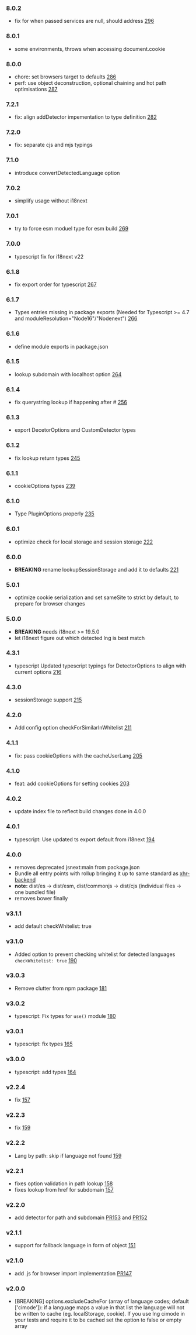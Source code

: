 ### 8.0.2

- fix for when passed services are null, should address [296](https://github.com/i18next/i18next-browser-languageDetector/issues/296)

### 8.0.1

- some environments, throws when accessing document.cookie

### 8.0.0

- chore: set browsers target to defaults [286](https://github.com/i18next/i18next-browser-languageDetector/pull/286)
- perf: use object deconstruction, optional chaining and hot path optimisations [287](https://github.com/i18next/i18next-browser-languageDetector/pull/287)

### 7.2.1

- fix: align addDetector impementation to type definition [282](https://github.com/i18next/i18next-browser-languageDetector/issues/282)

### 7.2.0

- fix: separate cjs and mjs typings

### 7.1.0

- introduce convertDetectedLanguage option

### 7.0.2

- simplify usage without i18next

### 7.0.1

- try to force esm moduel type for esm build [269](https://github.com/i18next/i18next-browser-languageDetector/issues/269)

### 7.0.0

- typescript fix for i18next v22

### 6.1.8

- fix export order for typescript [267](https://github.com/i18next/i18next-browser-languageDetector/issues/267)

### 6.1.7

- Types entries missing in package exports (Needed for Typescript >= 4.7 and moduleResolution="Node16"/"Nodenext") [266](https://github.com/i18next/i18next-browser-languageDetector/issues/266)

### 6.1.6

- define module exports in package.json

### 6.1.5

- lookup subdomain with localhost option [264](https://github.com/i18next/i18next-browser-languageDetector/pull/264)

### 6.1.4

- fix querystring lookup if happening after # [256](https://github.com/i18next/i18next-browser-languageDetector/issues/256)

### 6.1.3

- export DecetorOptions and CustomDetector types


### 6.1.2

- fix lookup return types [245](https://github.com/i18next/i18next-browser-languageDetector/issues/245)


### 6.1.1

- cookieOptions types [239](https://github.com/i18next/i18next-browser-languageDetector/pull/239)


### 6.1.0

- Type PluginOptions properly [235](https://github.com/i18next/i18next-browser-languageDetector/pull/235)


### 6.0.1

- optimize check for local storage and session storage [222](https://github.com/i18next/i18next-browser-languageDetector/pull/222)


### 6.0.0

- **BREAKING** rename lookupSessionStorage and add it to defaults [221](https://github.com/i18next/i18next-browser-languageDetector/pull/221)

### 5.0.1

- optimize cookie serialization and set sameSite to strict by default, to prepare for browser changes

### 5.0.0

- **BREAKING** needs i18next >= 19.5.0
- let i18next figure out which detected lng is best match

### 4.3.1

- typescript Updated typescript typings for DetectorOptions to align with current options [216](https://github.com/i18next/i18next-browser-languageDetector/pull/216)

### 4.3.0

- sessionStorage support [215](https://github.com/i18next/i18next-browser-languageDetector/pull/215)

### 4.2.0

- Add config option checkForSimilarInWhitelist [211](https://github.com/i18next/i18next-browser-languageDetector/pull/211)

### 4.1.1

- fix: pass cookieOptions with the cacheUserLang [205](https://github.com/i18next/i18next-browser-languageDetector/pull/205)

### 4.1.0

- feat: add cookieOptions for setting cookies [203](https://github.com/i18next/i18next-browser-languageDetector/pull/203)

### 4.0.2

- update index file to reflect build changes done in 4.0.0

### 4.0.1

- typescript: Use updated ts export default from i18next [194](https://github.com/i18next/i18next-browser-languageDetector/pull/194)

### 4.0.0

- removes deprecated jsnext:main from package.json
- Bundle all entry points with rollup bringing it up to same standard as [xhr-backend](https://github.com/i18next/i18next-xhr-backend/pull/314)
- **note:** dist/es -> dist/esm, dist/commonjs -> dist/cjs (individual files -> one bundled file)
- removes bower finally

### v3.1.1

- add default checkWhitelist: true

### v3.1.0

- Added option to prevent checking whitelist for detected languages `checkWhitelist: true` [190](https://github.com/i18next/i18next-browser-languageDetector/pull/190)

### v3.0.3

- Remove clutter from npm package [181](https://github.com/i18next/i18next-browser-languageDetector/pull/181)

### v3.0.2

- typescript: Fix types for `use()` module [180](https://github.com/i18next/i18next-browser-languageDetector/pull/180)

### v3.0.1

- typescript: fix types [165](https://github.com/i18next/i18next-browser-languageDetector/pull/165)

### v3.0.0

- typescript: add types [164](https://github.com/i18next/i18next-browser-languageDetector/pull/164)

### v2.2.4

- fix [157](https://github.com/i18next/i18next-browser-languageDetector/issues/157)

### v2.2.3

- fix [159](https://github.com/i18next/i18next-browser-languageDetector/pull/159)

### v2.2.2

- Lang by path: skip if language not found [159](https://github.com/i18next/i18next-browser-languageDetector/pull/159)

### v2.2.1

- fixes option validation in path lookup [158](https://github.com/i18next/i18next-browser-languageDetector/issues/158)
- fixes lookup from href for subdomain [157](https://github.com/i18next/i18next-browser-languageDetector/issues/157)

### v2.2.0

- add detector for path and subdomain [PR153](https://github.com/i18next/i18next-browser-languageDetector/pull/153) and [PR152](https://github.com/i18next/i18next-browser-languageDetector/pull/152)

### v2.1.1

- support for fallback language in form of object [151](https://github.com/i18next/i18next-browser-languageDetector/issues/151)

### v2.1.0

- add .js for browser import implementation [PR147](https://github.com/i18next/i18next-browser-languageDetector/pull/147)

### v2.0.0

- [BREAKING] options.excludeCacheFor (array of language codes; default ['cimode']): if a language maps a value in that list the language will not be written to cache (eg. localStorage, cookie). If you use lng cimode in your tests and require it to be cached set the option to false or empty array
